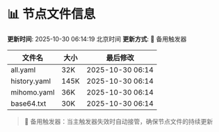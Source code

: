 # 📊 节点文件信息

**更新时间**: 2025-10-30 06:14:19 北京时间
**更新方式**: 🔄 备用触发器

| 文件名 | 大小 | 最后修改 |
|--------|------|----------|
| all.yaml | 32K | 2025-10-30 06:14 |
| history.yaml | 145K | 2025-10-30 06:14 |
| mihomo.yaml | 36K | 2025-10-30 06:14 |
| base64.txt | 30K | 2025-10-30 06:14 |

> 🔄 备用触发器：当主触发器失效时自动接管，确保节点文件的持续更新
